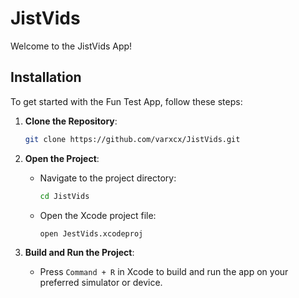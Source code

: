 # JistVids

Welcome to the JistVids App!

## Installation

To get started with the Fun Test App, follow these steps:

1. **Clone the Repository**:
    ```bash
    git clone https://github.com/varxcx/JistVids.git
    ```

2. **Open the Project**:
    - Navigate to the project directory:
      ```bash
      cd JistVids
      ```
    - Open the Xcode project file:
      ```bash
      open JestVids.xcodeproj
      ```

3. **Build and Run the Project**:
    - Press `Command + R` in Xcode to build and run the app on your preferred simulator or device.
